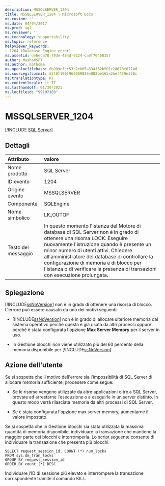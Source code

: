 ```yaml
---
description: MSSQLSERVER_1204
title: MSSQLSERVER_1204 | Microsoft Docs
ms.custom: ''
ms.date: 04/04/2017
ms.prod: sql
ms.reviewer: ''
ms.technology: supportability
ms.topic: reference
helpviewer_keywords:
- 1204 (Database Engine error)
ms.assetid: de6ece78-79de-484d-9224-ca0f7645815f
author: MashaMSFT
ms.author: mathoma
ms.openlocfilehash: 0b909cfcf53c2e805a334f52b501c28673f6774d
ms.sourcegitcommit: 33f0f190f962059826e002be165a2bef4f9e350c
ms.translationtype: MT
ms.contentlocale: it-IT
ms.lasthandoff: 01/30/2021
ms.locfileid: "99197180"
---
```

# <a name="mssqlserver_1204"></a>MSSQLSERVER_1204
 [!INCLUDE [SQL Server](../../includes/applies-to-version/sqlserver.md)]
  
## <a name="details"></a>Dettagli  
  
| Attributo | valore |  
| :-------- | :---- |  
|Nome prodotto|SQL Server|  
|ID evento|1204|  
|Origine evento|MSSQLSERVER|  
|Componente|SQLEngine|  
|Nome simbolico|LK_OUTOF|  
|Testo del messaggio|In questo momento l'istanza del Motore di database di SQL Server non è in grado di ottenere una risorsa LOCK. Eseguire nuovamente l'istruzione quando è presente un minor numero di utenti attivi. Chiedere all'amministratore del database di controllare la configurazione di memoria e di blocco per l'istanza o di verificare la presenza di transazioni con esecuzione prolungata.|  
  
## <a name="explanation"></a>Spiegazione  
[!INCLUDE[ssNoVersion](../../includes/ssnoversion-md.md)] non è in grado di ottenere una risorsa di blocco. L'errore può essere causato da uno dei motivi seguenti:  
  
-   [!INCLUDE[ssNoVersion](../../includes/ssnoversion-md.md)] non è in grado di allocare ulteriore memoria dal sistema operativo perché questa è già usata da altri processi oppure perché è stata configurata l'opzione **Max Server Memory** per il server in uso.  
  
-   In Gestione blocchi non viene utilizzato più del 60 percento della memoria disponibile per [!INCLUDE[ssNoVersion](../../includes/ssnoversion-md.md)].  
  
## <a name="user-action"></a>Azione dell'utente  
Se si sospetta che il motivo dell'errore sia l'impossibilità di SQL Server di allocare memoria sufficiente, procedere come segue:  
  
-   Se le risorse vengono utilizzate da altre applicazioni oltre a SQL Server, provare ad arrestarne l'esecuzione o a eseguirle in un server distinto. In questo modo verrà rilasciata memoria da altri processi di SQL Server.  
  
-   Se è stata configurata l'opzione max server memory, aumentarne il valore impostato.  
  
Se si sospetta che in Gestione blocchi sia stata utilizzata la massima quantità di memoria disponibile, individuare la transazione che mantiene la maggior parte dei blocchi e interromperla. Lo script seguente consente di individuare la transazione che presenta più blocchi:  
  
```  
SELECT request_session_id, COUNT (*) num_locks  
FROM sys.dm_tran_locks  
GROUP BY request_session_id   
ORDER BY count (*) DESC  
```  
  
Individuare l'ID di sessione più elevato e interrompere la transazione corrispondente tramite il comando KILL.  
  
